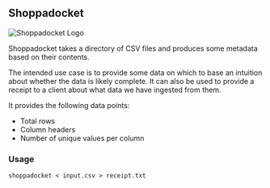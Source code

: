 ## Shoppadocket

![Shoppadocket Logo](https://notbad.software/img/shoppadocket_logo.jpg "Shop A Docket company logo")

Shoppadocket takes a directory of CSV files and produces some metadata based on their contents.

The intended use case is to provide some data on which to base an intuition about whether the data is likely complete. It can also be used to provide a receipt to a client about what data we have ingested from them.

It provides the following data points:
* Total rows
* Column headers
* Number of unique values per column

### Usage
```
shoppadocket < input.csv > receipt.txt
```
